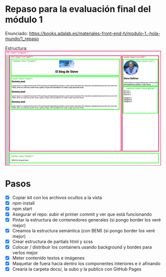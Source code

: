 # Repaso para la evaluación final del módulo 1

Enunciado: https://books.adalab.es/materiales-front-end-h/modulo-1.-hola-mundo/1_repaso

Estructura: ![Containers](./info/final-review.jpg)

# Pasos

- [x] Copiar kit con los archivos ocultos a la vista
- [x] npm install
- [x] npm start
- [x] Asegurar el repo: subir el primer commit y ver que está funcionando
- [x] Pintar la estructura de contenedores generales (si pongo border los veré mejor)
- [x] Creamos la estructura semántica (con BEM)  (si pongo border los veré mejor)
- [x] Crear estructura de partials html y scss
- [x] Colocar / distribuir los containers usando background y bordes para verlos mejor
- [x] Meter contenido textos e imágenes
- [x] Maquetar de fuera hacia dentro los componentes interiores e ir afinando
- [x] Crearía la carpeta docs/, la subo y la publico con GitHub Pages